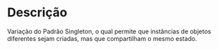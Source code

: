 # Descrição

Variação do Padrão Singleton, o qual permite que instâncias de objetos diferentes sejam criadas, mas que compartilham o mesmo estado.